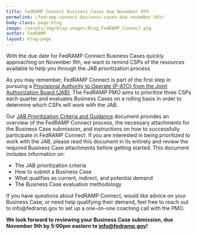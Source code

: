 ```yaml
---
title: FedRAMP Connect Business Cases Due November 9th 
permalink: /fedramp-connect-business-cases-due-november-9th/
body-class: page-blog
image: /assets/img/blog-images/Blog_FedRAMP_Connect.png
author: FedRAMP
layout: blog-page
---
```

<p>With the due date for FedRAMP Connect Business Cases quickly approaching on November 9th, we want to remind CSPs of the resources available to help you through the JAB prioritization process.</p>

<p>As you may remember, FedRAMP Connect is part of the first step in pursuing a <a href="https://www.fedramp.gov/jab-authorization/">Provisional Authority to Operate (P-ATO) from the Joint Authorization Board (JAB)</a>. The FedRAMP PMO aims to prioritize three CSPs each quarter and evaluates Business Cases on a rolling basis in order to determine which CSPs will work with the JAB.</p>

<p>Our <a href="{{site.baseurl}}/assets/resources/documents/CSP_JAB_P-ATO_Prioritization_Criteria_and_Guidance.pdf">JAB Prioritization Criteria and Guidance</a> document provides an overview of the FedRAMP Connect process, the necessary attachments for the Business Case submission, and instructions on how to successfully participate in FedRAMP Connect. If you are interested in being prioritized to work with the JAB, please read this document in its entirety and review the required Business Case attachments before getting started. This document includes information on:</p> 
<ul>
<li>The JAB prioritization criteria</li>
<li>How to submit a Business Case</li>
<li>What qualifies as current, indirect, and potential demand</li>
<li>The Business Case evaluation methodology</li>
</ul>
<p>If you have questions about FedRAMP Connect, would like advice on your Business Case, or need help qualifying their demand, feel free to reach out to info@fedramp.gov to set up a one-on-one coaching call with the PMO.</p>

<strong>We look forward to reviewing your Business Case submission, due November 9th by 5:00pm eastern to info@fedramp.gov!<stong>
